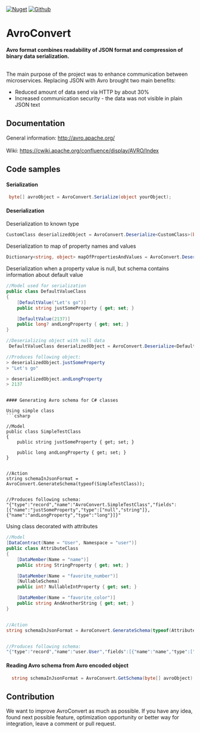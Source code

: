 
[![Nuget](https://img.shields.io/badge/Nuget-v1.7.0-blue?logo=nuget)](https://www.nuget.org/packages/AvroConvert)
[![Github](https://img.shields.io/badge/Downloads-3k-blue?logo=github)](https://github.com/AdrianStrugala/AvroConvert)

# AvroConvert

**Avro format combines readability of JSON format and compression of binary data serialization.**
<br></br>

The main purpose of the project was to enhance communication between microservices. Replacing JSON with Avro brought two main benefits:
* Reduced amount of data send via HTTP by about 30%
* Increased communication security - the data was not visible in plain JSON text


## Documentation

General information: http://avro.apache.org/
<br></br>
Wiki: https://cwiki.apache.org/confluence/display/AVRO/Index

## Code samples

#### Serialization
```csharp
 byte[] avroObject = AvroConvert.Serialize(object yourObject);
```

#### Deserialization

Deserialization to known type
```csharp
CustomClass deserializedObject = AvroConvert.Deserialize<CustomClass>(byte[] avroObject);
```

Deserialization to map of property names and values
```csharp
Dictionary<string, object> mapOfPropertiesAndValues = AvroConvert.Deserialize(byte[] avroObject);  
```

Deserialization when a property value is null, but schema contains information about default value
```csharp
//Model used for serialization
public class DefaultValueClass
{
    [DefaultValue("Let's go")]
    public string justSomeProperty { get; set; }

    [DefaultValue(2137)]
    public long? andLongProperty { get; set; }
}

//Deserializing object with null data
 DefaultValueClass deserializedObject = AvroConvert.Deserialize<DefaultValueClass>(byte[] avroObject);

//Produces following object:
> deserializedObject.justSomeProperty
> "Let's go"

> deserializedObject.andLongProperty
> 2137
```
```

#### Generating Avro schema for C# classes

Using simple class
```csharp

//Model
public class SimpleTestClass
{
	public string justSomeProperty { get; set; }

	public long andLongProperty { get; set; }
}


//Action
string schemaInJsonFormat = AvroConvert.GenerateSchema(typeof(SimpleTestClass));


//Produces following schema:
"{"type":"record","name":"AvroConvert.SimpleTestClass","fields":[{"name":"justSomeProperty","type":["null","string"]},{"name":"andLongProperty","type":"long"}]}"
```

Using class decorated with attributes
```csharp
//Model
[DataContract(Name = "User", Namespace = "user")]
public class AttributeClass
{
	[DataMember(Name = "name")]
	public string StringProperty { get; set; }

	[DataMember(Name = "favorite_number")]
	[NullableSchema]
	public int? NullableIntProperty { get; set; }

	[DataMember(Name = "favorite_color")]
	public string AndAnotherString { get; set; }
}


//Action
string schemaInJsonFormat = AvroConvert.GenerateSchema(typeof(AttributeClass));


//Produces following schema:
"{"type":"record","name":"user.User","fields":[{"name":"name","type":["null","string"]},{"name":"favorite_number","type":["null","int"]},{"name":"favorite_color","type":["null","string"]}]}"
```  

#### Reading Avro schema from Avro encoded object
```csharp
  string schemaInJsonFormat = AvroConvert.GetSchema(byte[] avroObject)
```

## Contribution

We want to improve AvroConvert as much as possible. If you have any idea, found next possible feature, optimization opportunity or better way for integration, leave a comment or pull request. 
